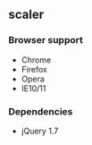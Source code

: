 scaler
-------

### Browser support

* Chrome
* Firefox
* Opera
* IE10/11


### Dependencies

* jQuery 1.7